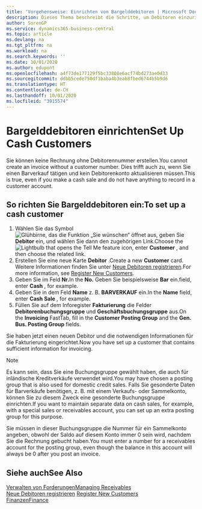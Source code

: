 ```yaml
---
title: 'Vorgehensweise: Einrichten von Bargelddebitoren | Microsoft Docs'
description: Dieses Thema beschreibt die Schritte, um Debitoren einzurichten, der in bar bezahlt.
author: SorenGP
ms.service: dynamics365-business-central
ms.topic: article
ms.devlang: na
ms.tgt_pltfrm: na
ms.workload: na
ms.search.keywords: ''
ms.date: 10/01/2020
ms.author: edupont
ms.openlocfilehash: a4f73de177129f5bc33808e6acf74bd273ae0d33
ms.sourcegitcommit: ddbb5cede750df1baba4b3eab8fbed6744b5b9d6
ms.translationtype: HT
ms.contentlocale: de-CH
ms.lasthandoff: 10/01/2020
ms.locfileid: "3915574"
---
```

# <a name="set-up-cash-customers"></a><span data-ttu-id="b3998-103">Bargelddebitoren einrichten</span><span class="sxs-lookup"><span data-stu-id="b3998-103">Set Up Cash Customers</span></span>
<span data-ttu-id="b3998-104">Sie können keine Rechnung ohne Debitorennummer erstellen.</span><span class="sxs-lookup"><span data-stu-id="b3998-104">You cannot create an invoice without a customer number.</span></span> <span data-ttu-id="b3998-105">Dies trifft auch zu, wenn Sie einen Barverkauf tätigen und kein Debitorenkonto aktualisieren müssen.</span><span class="sxs-lookup"><span data-stu-id="b3998-105">This is true, even if you make a cash sale and do not have anything to record in a customer account.</span></span>  

## <a name="to-set-up-a-cash-customer"></a><span data-ttu-id="b3998-106">So richten Sie Bargelddebitoren ein:</span><span class="sxs-lookup"><span data-stu-id="b3998-106">To set up a cash customer</span></span>  
1.  <span data-ttu-id="b3998-107">Wählen Sie das Symbol ![Glühbirne, das die Funktion „Sie wünschen“ öffnet](media/ui-search/search_small.png "Tell Me-Funktion") aus, geben Sie **Debitor** ein, und wählen Sie dann den zugehörigen Link.</span><span class="sxs-lookup"><span data-stu-id="b3998-107">Choose the ![Lightbulb that opens the Tell Me feature](media/ui-search/search_small.png "Tell me what you want to do") icon, enter **Customer** , and then choose the related link.</span></span>  
2.  <span data-ttu-id="b3998-108">Erstellen Sie eine neue Karte **Debitor** .</span><span class="sxs-lookup"><span data-stu-id="b3998-108">Create a new **Customer** card.</span></span> <span data-ttu-id="b3998-109">Weitere Informationen finden Sie unter [Neue Debitoren registrieren](sales-how-register-new-customers.md).</span><span class="sxs-lookup"><span data-stu-id="b3998-109">For more information, see [Register New Customers](sales-how-register-new-customers.md).</span></span>
3.  <span data-ttu-id="b3998-110">Geben Sie im Feld **Nr.**</span><span class="sxs-lookup"><span data-stu-id="b3998-110">In the **No.**</span></span> <span data-ttu-id="b3998-111">Geben Sie beispielsweise **Bar** ein.</span><span class="sxs-lookup"><span data-stu-id="b3998-111">field, enter **Cash** , for example.</span></span>  
4.  <span data-ttu-id="b3998-112">Geben Sie in dem Feld **Name** z. B. **BARVERKAUF** ein.</span><span class="sxs-lookup"><span data-stu-id="b3998-112">In the **Name** field, enter **Cash Sale** , for example.</span></span>  
5.  <span data-ttu-id="b3998-113">Füllen Sie auf dem Inforegister **Fakturierung** die Felder **Debitorenbuchungsgruppe** und **Geschäftsbuchungsgruppe** aus.</span><span class="sxs-lookup"><span data-stu-id="b3998-113">On the **Invoicing** FastTab, fill in the **Customer Posting Group** and the **Gen. Bus. Posting Group** fields.</span></span>  

 <span data-ttu-id="b3998-114">Sie haben jetzt einen neuen Debitor und die notwendigen Informationen für die Fakturierung eingerichtet.</span><span class="sxs-lookup"><span data-stu-id="b3998-114">Now you have set up a customer that contains sufficient information for invoicing.</span></span>  

> [!NOTE]  
>  <span data-ttu-id="b3998-115">Es kann sein, dass Sie eine Buchungsgruppe gewählt haben, die auch für inländische Kreditverkäufe verwendet wird.</span><span class="sxs-lookup"><span data-stu-id="b3998-115">You may have chosen a posting group that is also used for domestic credit sales.</span></span> <span data-ttu-id="b3998-116">Falls Sie gesonderte Daten für Barverkäufe benötigen, z. B. mit einem Verkaufs- oder Sammelkonto, können Sie zu diesem Zweck eine gesonderte Buchungsgruppe einrichten.</span><span class="sxs-lookup"><span data-stu-id="b3998-116">If you want to maintain separate data on cash sales, for example, with a special sales or receivables account, you can set up an extra posting group for this purpose.</span></span>  
>   
>  <span data-ttu-id="b3998-117">Sie müssen in dieser Buchungsgruppe die Nummer für ein Sammelkonto angeben, obwohl der Saldo auf diesem Konto immer 0 sein wird, nachdem Sie die Rechnung gebucht haben.</span><span class="sxs-lookup"><span data-stu-id="b3998-117">You must enter a number for a receivables account for the posting group, even though the balance in this account will always be 0 after you post an invoice.</span></span>  

## <a name="see-also"></a><span data-ttu-id="b3998-118">Siehe auch</span><span class="sxs-lookup"><span data-stu-id="b3998-118">See Also</span></span>
[<span data-ttu-id="b3998-119">Verwalten von Forderungen</span><span class="sxs-lookup"><span data-stu-id="b3998-119">Managing Receivables</span></span>](receivables-manage-receivables.md)  
<span data-ttu-id="b3998-120">[Neue Debitoren registrieren](sales-how-register-new-customers.md)  </span><span class="sxs-lookup"><span data-stu-id="b3998-120">[Register New Customers](sales-how-register-new-customers.md)  </span></span>  
[<span data-ttu-id="b3998-121">Finanzen</span><span class="sxs-lookup"><span data-stu-id="b3998-121">Finance</span></span>](finance.md)  


